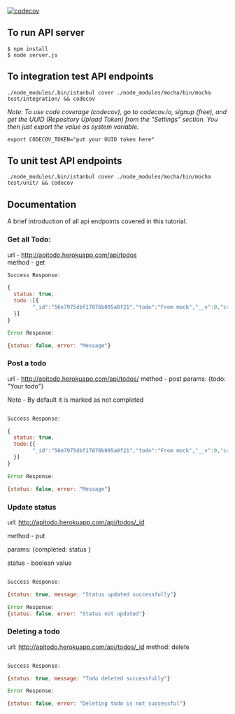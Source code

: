 
[![codecov](https://codecov.io/gh/jaffamonkey/node-api-test/branch/master/graph/badge.svg)](https://codecov.io/gh/jaffamonkey/node-api-test)

## To run API server
```
$ npm install
$ node server.js
```

## To integration test API endpoints
```
./node_modules/.bin/istanbul cover ./node_modules/mocha/bin/mocha test/integration/ && codecov
```

_Note: To use code coverage (codecov), go to codecov.io, signup (free), and get the UUID (Repository Upload Token) from the "Settings" section. You then just export the value as system variable._
```
export CODECOV_TOKEN="put your UUID token here"
```

## To unit test API endpoints
```
./node_modules/.bin/istanbul cover ./node_modules/mocha/bin/mocha test/unit/ && codecov
```

## Documentation

A brief introduction of all api endpoints covered in this tutorial.

### Get all Todo:

url -  http://apitodo.herokuapp.com/api/todos   
method - get

```javascript
Success Response:

{
  status: true,
  todo :[{
  		"_id":"56e7975dbf17876b095a0f21","todo":"From mock","__v":0,"created_by":"2016-03-15T05:02:21.041Z","completed":false
  }]
}

Error Response:

{status: false, error: "Message"}
```

### Post a todo

url - http://apitodo.herokuapp.com/api/todos/
method - post
params: {todo: "Your todo"} 

Note - By default it is marked as not completed

```javascript

Success Response:

{
  status: true,
  todo:[{
  		"_id":"56e7975dbf17876b095a0f21","todo":"From mock","__v":0,"created_by":"2016-03-15T05:02:21.041Z","completed":false
  }]
}

Error Response:

{status: false, error: "Message"}


```

### Update status

url: http://apitodo.herokuapp.com/api/todos/_id

method - put

params: {completed: status }

status - boolean value

```javascript

Success Response:

{status: true, message: "Status updated successfully"}

Error Response:
{status: false, error: "Status not updated"}

```
### Deleting a todo
url: http://apitodo.herokuapp.com/api/todos/_id
method: delete

```javascript

Success Response:

{status: true, message: "Todo deleted successfully"}

Error Response:

{status: false, error: "Deleting todo is not successful"}
```
